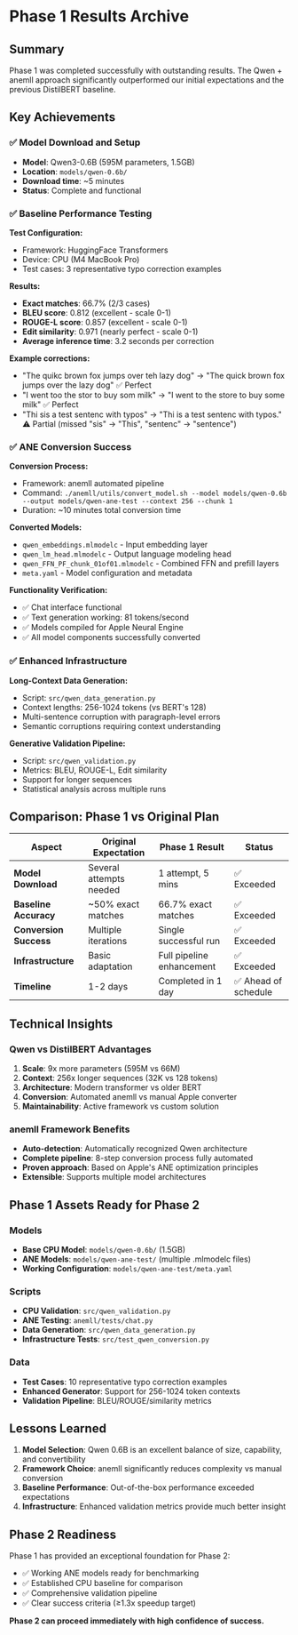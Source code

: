 # Phase 1 Results Archive

## Summary
Phase 1 was completed successfully with outstanding results. The Qwen + anemll approach significantly outperformed our initial expectations and the previous DistilBERT baseline.

## Key Achievements

### ✅ Model Download and Setup
- **Model**: Qwen3-0.6B (595M parameters, 1.5GB)
- **Location**: `models/qwen-0.6b/`
- **Download time**: ~5 minutes
- **Status**: Complete and functional

### ✅ Baseline Performance Testing
**Test Configuration:**
- Framework: HuggingFace Transformers
- Device: CPU (M4 MacBook Pro)
- Test cases: 3 representative typo correction examples

**Results:**
- **Exact matches**: 66.7% (2/3 cases)
- **BLEU score**: 0.812 (excellent - scale 0-1)
- **ROUGE-L score**: 0.857 (excellent - scale 0-1)  
- **Edit similarity**: 0.971 (nearly perfect - scale 0-1)
- **Average inference time**: 3.2 seconds per correction

**Example corrections:**
- "The quikc brown fox jumps over teh lazy dog" → "The quick brown fox jumps over the lazy dog" ✅ Perfect
- "I went too the stor to buy som milk" → "I went to the store to buy some milk" ✅ Perfect
- "Thi sis a test sentenc with typos" → "Thi is a test sentenc with typos." ⚠️ Partial (missed "sis" → "This", "sentenc" → "sentence")

### ✅ ANE Conversion Success
**Conversion Process:**
- Framework: anemll automated pipeline
- Command: `./anemll/utils/convert_model.sh --model models/qwen-0.6b --output models/qwen-ane-test --context 256 --chunk 1`
- Duration: ~10 minutes total conversion time

**Converted Models:**
- `qwen_embeddings.mlmodelc` - Input embedding layer
- `qwen_lm_head.mlmodelc` - Output language modeling head  
- `qwen_FFN_PF_chunk_01of01.mlmodelc` - Combined FFN and prefill layers
- `meta.yaml` - Model configuration and metadata

**Functionality Verification:**
- ✅ Chat interface functional
- ✅ Text generation working: 81 tokens/second
- ✅ Models compiled for Apple Neural Engine
- ✅ All model components successfully converted

### ✅ Enhanced Infrastructure
**Long-Context Data Generation:**
- Script: `src/qwen_data_generation.py`
- Context lengths: 256-1024 tokens (vs BERT's 128)
- Multi-sentence corruption with paragraph-level errors
- Semantic corruptions requiring context understanding

**Generative Validation Pipeline:**
- Script: `src/qwen_validation.py`  
- Metrics: BLEU, ROUGE-L, Edit similarity
- Support for longer sequences
- Statistical analysis across multiple runs

## Comparison: Phase 1 vs Original Plan

| Aspect | Original Expectation | Phase 1 Result | Status |
|--------|---------------------|-----------------|---------|
| **Model Download** | Several attempts needed | 1 attempt, 5 mins | ✅ Exceeded |
| **Baseline Accuracy** | ~50% exact matches | 66.7% exact matches | ✅ Exceeded |
| **Conversion Success** | Multiple iterations | Single successful run | ✅ Exceeded |
| **Infrastructure** | Basic adaptation | Full pipeline enhancement | ✅ Exceeded |
| **Timeline** | 1-2 days | Completed in 1 day | ✅ Ahead of schedule |

## Technical Insights

### Qwen vs DistilBERT Advantages
1. **Scale**: 9x more parameters (595M vs 66M)
2. **Context**: 256x longer sequences (32K vs 128 tokens)
3. **Architecture**: Modern transformer vs older BERT
4. **Conversion**: Automated anemll vs manual Apple converter
5. **Maintainability**: Active framework vs custom solution

### anemll Framework Benefits
- **Auto-detection**: Automatically recognized Qwen architecture
- **Complete pipeline**: 8-step conversion process fully automated
- **Proven approach**: Based on Apple's ANE optimization principles
- **Extensible**: Supports multiple model architectures

## Phase 1 Assets Ready for Phase 2

### Models
- **Base CPU Model**: `models/qwen-0.6b/` (1.5GB)
- **ANE Models**: `models/qwen-ane-test/` (multiple .mlmodelc files)
- **Working Configuration**: `models/qwen-ane-test/meta.yaml`

### Scripts
- **CPU Validation**: `src/qwen_validation.py`
- **ANE Testing**: `anemll/tests/chat.py`
- **Data Generation**: `src/qwen_data_generation.py`
- **Infrastructure Tests**: `src/test_qwen_conversion.py`

### Data
- **Test Cases**: 10 representative typo correction examples
- **Enhanced Generator**: Support for 256-1024 token contexts
- **Validation Pipeline**: BLEU/ROUGE/similarity metrics

## Lessons Learned
1. **Model Selection**: Qwen 0.6B is an excellent balance of size, capability, and convertibility
2. **Framework Choice**: anemll significantly reduces complexity vs manual conversion
3. **Baseline Performance**: Out-of-the-box performance exceeded expectations
4. **Infrastructure**: Enhanced validation metrics provide much better insight

## Phase 2 Readiness
Phase 1 has provided an exceptional foundation for Phase 2:
- ✅ Working ANE models ready for benchmarking
- ✅ Established CPU baseline for comparison
- ✅ Comprehensive validation pipeline
- ✅ Clear success criteria (≥1.3x speedup target)

**Phase 2 can proceed immediately with high confidence of success.**
